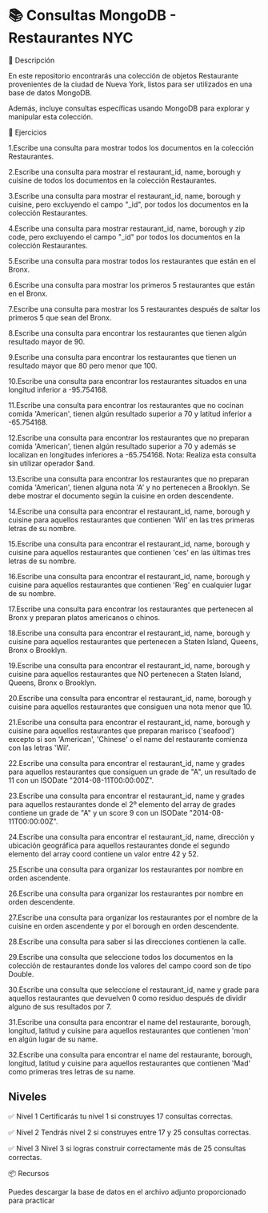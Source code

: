 # 📚 Consultas MongoDB - Restaurantes NYC

📝 Descripción

En este repositorio encontrarás una colección de objetos Restaurante provenientes de la ciudad de Nueva York, listos para ser utilizados en una base de datos MongoDB.

Además, incluye consultas específicas usando MongoDB para explorar y manipular esta colección.

🚀 Ejercicios

1.Escribe una consulta para mostrar todos los documentos en la colección Restaurantes.

2.Escribe una consulta para mostrar el restaurant_id, name, borough y cuisine de todos los documentos en la colección Restaurantes.

3.Escribe una consulta para mostrar el restaurant_id, name, borough y cuisine, pero excluyendo el campo "_id", por todos los documentos en la colección Restaurantes.

4.Escribe una consulta para mostrar restaurant_id, name, borough y zip code, pero excluyendo el campo "_id" por todos los documentos en la colección Restaurantes.

5.Escribe una consulta para mostrar todos los restaurantes que están en el Bronx.

6.Escribe una consulta para mostrar los primeros 5 restaurantes que están en el Bronx.

7.Escribe una consulta para mostrar los 5 restaurantes después de saltar los primeros 5 que sean del Bronx.

8.Escribe una consulta para encontrar los restaurantes que tienen algún resultado mayor de 90.

9.Escribe una consulta para encontrar los restaurantes que tienen un resultado mayor que 80 pero menor que 100.

10.Escribe una consulta para encontrar los restaurantes situados en una longitud inferior a -95.754168.

11.Escribe una consulta para encontrar los restaurantes que no cocinan comida 'American', tienen algún resultado superior a 70 y latitud inferior a -65.754168.

12.Escribe una consulta para encontrar los restaurantes que no preparan comida 'American', tienen algún resultado superior a 70 y además se localizan en longitudes inferiores a -65.754168.
Nota: Realiza esta consulta sin utilizar operador $and.

13.Escribe una consulta para encontrar los restaurantes que no preparan comida 'American', tienen alguna nota 'A' y no pertenecen a Brooklyn.
Se debe mostrar el documento según la cuisine en orden descendente.

14.Escribe una consulta para encontrar el restaurant_id, name, borough y cuisine para aquellos restaurantes que contienen 'Wil' en las tres primeras letras de su nombre.

15.Escribe una consulta para encontrar el restaurant_id, name, borough y cuisine para aquellos restaurantes que contienen 'ces' en las últimas tres letras de su nombre.

16.Escribe una consulta para encontrar el restaurant_id, name, borough y cuisine para aquellos restaurantes que contienen 'Reg' en cualquier lugar de su nombre.

17.Escribe una consulta para encontrar los restaurantes que pertenecen al Bronx y preparan platos americanos o chinos.

18.Escribe una consulta para encontrar el restaurant_id, name, borough y cuisine para aquellos restaurantes que pertenecen a Staten Island, Queens, Bronx o Brooklyn.

19.Escribe una consulta para encontrar el restaurant_id, name, borough y cuisine para aquellos restaurantes que NO pertenecen a Staten Island, Queens, Bronx o Brooklyn.

20.Escribe una consulta para encontrar el restaurant_id, name, borough y cuisine para aquellos restaurantes que consiguen una nota menor que 10.

21.Escribe una consulta para encontrar el restaurant_id, name, borough y cuisine para aquellos restaurantes que preparan marisco ('seafood') excepto si son 'American', 'Chinese' o el name del restaurante comienza con las letras 'Wil'.

22.Escribe una consulta para encontrar el restaurant_id, name y grades para aquellos restaurantes que consiguen un grade de "A", un resultado de 11 con un ISODate "2014-08-11T00:00:00Z".

23.Escribe una consulta para encontrar el restaurant_id, name y grades para aquellos restaurantes donde el 2º elemento del array de grades contiene un grade de "A" y un score 9 con un ISODate "2014-08-11T00:00:00Z".

24.Escribe una consulta para encontrar el restaurant_id, name, dirección y ubicación geográfica para aquellos restaurantes donde el segundo elemento del array coord contiene un valor entre 42 y 52.

25.Escribe una consulta para organizar los restaurantes por nombre en orden ascendente.

26.Escribe una consulta para organizar los restaurantes por nombre en orden descendente.

27.Escribe una consulta para organizar los restaurantes por el nombre de la cuisine en orden ascendente y por el borough en orden descendente.

28.Escribe una consulta para saber si las direcciones contienen la calle.

29.Escribe una consulta que seleccione todos los documentos en la colección de restaurantes donde los valores del campo coord son de tipo Double.

30.Escribe una consulta que seleccione el restaurant_id, name y grade para aquellos restaurantes que devuelven 0 como residuo después de dividir alguno de sus resultados por 7.

31.Escribe una consulta para encontrar el name del restaurante, borough, longitud, latitud y cuisine para aquellos restaurantes que contienen 'mon' en algún lugar de su name.

32.Escribe una consulta para encontrar el name del restaurante, borough, longitud, latitud y cuisine para aquellos restaurantes que contienen 'Mad' como primeras tres letras de su name.

## Niveles

✅ Nivel 1
Certificarás tu nivel 1 si construyes 17 consultas correctas.

✅ Nivel 2
Tendrás nivel 2 si construyes entre 17 y 25 consultas correctas.

✅ Nivel 3
Nivel 3 si logras construir correctamente más de 25 consultas correctas.

📦 Recursos

Puedes descargar la base de datos en el archivo adjunto proporcionado para practicar
